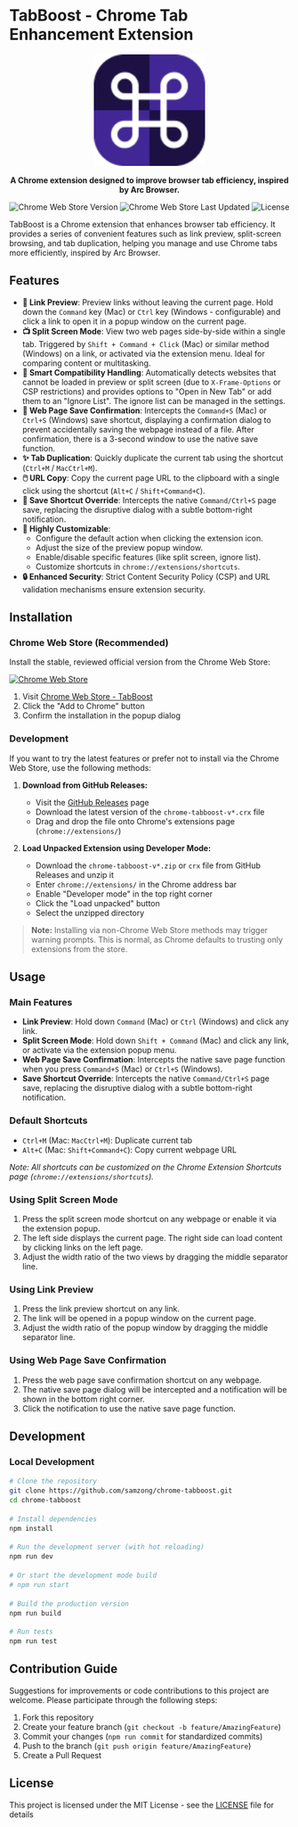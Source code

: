 # TabBoost - Chrome Tab Enhancement Extension

<p align="center">
  <img src="src/assets/icons/icon128.png" alt="TabBoost Logo" width="200">
</p>

<p align="center">
  <b>A Chrome extension designed to improve browser tab efficiency, inspired by Arc Browser.</b>
</p>

<p align="center">
  <img alt="Chrome Web Store Version" src="https://img.shields.io/chrome-web-store/v/pnpabkdhbbjmahfnhnfhpgfmhkkeoloe">
  <img alt="Chrome Web Store Last Updated" src="https://img.shields.io/chrome-web-store/last-updated/pnpabkdhbbjmahfnhnfhpgfmhkkeoloe">
  <img src="https://img.shields.io/badge/License-MIT-blue" alt="License">
</p>

TabBoost is a Chrome extension that enhances browser tab efficiency. It provides a series of convenient features such as link preview, split-screen browsing, and tab duplication, helping you manage and use Chrome tabs more efficiently, inspired by Arc Browser.

## Features

- **🚀 Link Preview**: Preview links without leaving the current page. Hold down the `Command` key (Mac) or `Ctrl` key (Windows - configurable) and click a link to open it in a popup window on the current page.
- **📺 Split Screen Mode**: View two web pages side-by-side within a single tab. Triggered by `Shift + Command + Click` (Mac) or similar method (Windows) on a link, or activated via the extension menu. Ideal for comparing content or multitasking.
- **🧠 Smart Compatibility Handling**: Automatically detects websites that cannot be loaded in preview or split screen (due to `X-Frame-Options` or CSP restrictions) and provides options to "Open in New Tab" or add them to an "Ignore List". The ignore list can be managed in the settings.
- **💾 Web Page Save Confirmation**: Intercepts the `Command+S` (Mac) or `Ctrl+S` (Windows) save shortcut, displaying a confirmation dialog to prevent accidentally saving the webpage instead of a file. After confirmation, there is a 3-second window to use the native save function.
- **✨ Tab Duplication**: Quickly duplicate the current tab using the shortcut (`Ctrl+M` / `MacCtrl+M`).
- **🖱️ URL Copy**: Copy the current page URL to the clipboard with a single click using the shortcut (`Alt+C` / `Shift+Command+C`).
- **🚫 Save Shortcut Override**: Intercepts the native `Command/Ctrl+S` page save, replacing the disruptive dialog with a subtle bottom-right notification.
- **🔧 Highly Customizable**:
    - Configure the default action when clicking the extension icon.
    - Adjust the size of the preview popup window.
    - Enable/disable specific features (like split screen, ignore list).
    - Customize shortcuts in `chrome://extensions/shortcuts`.
- **🔒 Enhanced Security**: Strict Content Security Policy (CSP) and URL validation mechanisms ensure extension security.

## Installation

### Chrome Web Store (Recommended)

Install the stable, reviewed official version from the Chrome Web Store:

[![Chrome Web Store](https://img.shields.io/chrome-web-store/v/pnpabkdhbbjmahfnhnfhpgfmhkkeoloe)](https://chromewebstore.google.com/detail/tabboost/pnpabkdhbbjmahfnhnfhpgfmhkkeoloe)

1. Visit [Chrome Web Store - TabBoost](https://chromewebstore.google.com/detail/tabboost/pnpabkdhbbjmahfnhnfhpgfmhkkeoloe)
2. Click the "Add to Chrome" button
3. Confirm the installation in the popup dialog

### Development

If you want to try the latest features or prefer not to install via the Chrome Web Store, use the following methods:

1. **Download from GitHub Releases:**
   - Visit the [GitHub Releases](https://github.com/samzong/chrome-tabboost/releases) page
   - Download the latest version of the `chrome-tabboost-v*.crx` file
   - Drag and drop the file onto Chrome's extensions page (`chrome://extensions/`)

2. **Load Unpacked Extension using Developer Mode:**
   - Download the `chrome-tabboost-v*.zip` or `crx` file from GitHub Releases and unzip it
   - Enter `chrome://extensions/` in the Chrome address bar
   - Enable "Developer mode" in the top right corner
   - Click the "Load unpacked" button
   - Select the unzipped directory

> **Note:** Installing via non-Chrome Web Store methods may trigger warning prompts. This is normal, as Chrome defaults to trusting only extensions from the store.

## Usage

### Main Features

- **Link Preview**: Hold down `Command` (Mac) or `Ctrl` (Windows) and click any link.
- **Split Screen Mode**: Hold down `Shift + Command` (Mac) and click any link, or activate via the extension popup menu.
- **Web Page Save Confirmation**: Intercepts the native save page function when you press `Command+S` (Mac) or `Ctrl+S` (Windows).
- **Save Shortcut Override**: Intercepts the native `Command/Ctrl+S` page save, replacing the disruptive dialog with a subtle bottom-right notification.

### Default Shortcuts

- `Ctrl+M` (Mac: `MacCtrl+M`): Duplicate current tab
- `Alt+C` (Mac: `Shift+Command+C`): Copy current webpage URL

*Note: All shortcuts can be customized on the Chrome Extension Shortcuts page (`chrome://extensions/shortcuts`).*

### Using Split Screen Mode

1. Press the split screen mode shortcut on any webpage or enable it via the extension popup.
2. The left side displays the current page. The right side can load content by clicking links on the left page.
3. Adjust the width ratio of the two views by dragging the middle separator line.

### Using Link Preview

1. Press the link preview shortcut on any link.
2. The link will be opened in a popup window on the current page.
3. Adjust the width ratio of the popup window by dragging the middle separator line.

### Using Web Page Save Confirmation

1. Press the web page save confirmation shortcut on any webpage.
2. The native save page dialog will be intercepted and a notification will be shown in the bottom right corner.
3. Click the notification to use the native save page function.

## Development

### Local Development

```bash
# Clone the repository
git clone https://github.com/samzong/chrome-tabboost.git
cd chrome-tabboost

# Install dependencies
npm install

# Run the development server (with hot reloading)
npm run dev

# Or start the development mode build
# npm run start

# Build the production version
npm run build

# Run tests
npm run test
```

## Contribution Guide

Suggestions for improvements or code contributions to this project are welcome. Please participate through the following steps:

1. Fork this repository
2. Create your feature branch (`git checkout -b feature/AmazingFeature`)
3. Commit your changes (`npm run commit` for standardized commits)
4. Push to the branch (`git push origin feature/AmazingFeature`)
5. Create a Pull Request

## License

This project is licensed under the MIT License - see the [LICENSE](LICENSE) file for details
